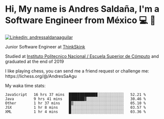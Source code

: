 # Hi, My name is Andres Saldaña, I'm a Software Engineer from México :computer: :boy:

[![Linkedin: andressaldanaaguilar](https://img.shields.io/badge/-andressaldanaaguilar-blue?style=flat-square&logo=Linkedin&logoColor=white&link=https://www.linkedin.com/in/thaianebraga/)](https://www.linkedin.com/in/andressaldanaaguilar)

<p>Junior Software Engineer at <a href="https://www.thinkskink.com/">ThinkSkink</a></p>
<p>Studied at <a href="https://en.wikipedia.org/wiki/ESCOM">Instituto Politecnico Nacional / Escuela Superior de Cómputo</a> and graduated at the end of 2019</p>
<p>I like playing chess, you can send me a friend request or challenge me: https://lichess.org/@/AndresSaAgu</p>

<p> My waka time stats: </p>

<!--START_SECTION:waka-->
```text
JavaScript   16 hrs 37 mins  █████████████░░░░░░░░░░░░   52.21 % 
Java         9 hrs 41 mins   ███████▓░░░░░░░░░░░░░░░░░   30.46 % 
Other        1 hr 37 mins    █▒░░░░░░░░░░░░░░░░░░░░░░░   05.10 % 
JSX          1 hr 8 mins     █░░░░░░░░░░░░░░░░░░░░░░░░   03.57 % 
XML          1 hr 4 mins     █░░░░░░░░░░░░░░░░░░░░░░░░   03.36 % 
```
<!--END_SECTION:waka-->
